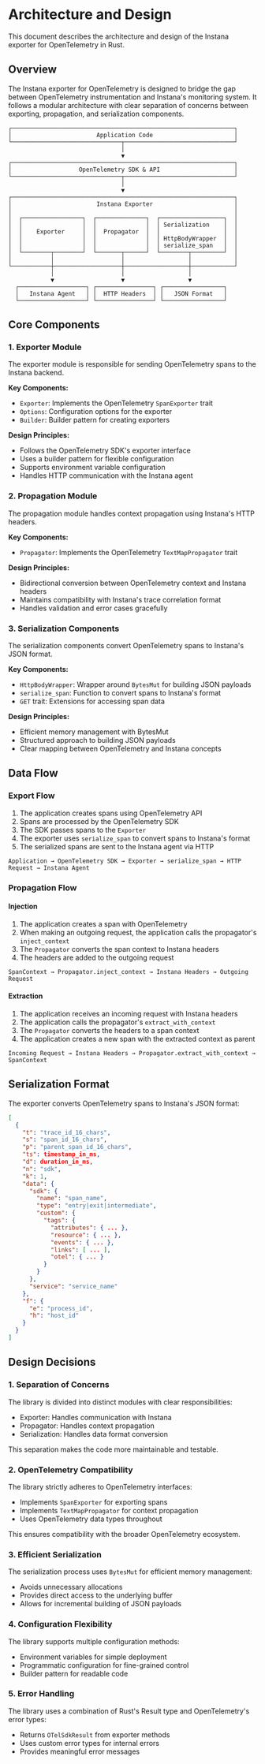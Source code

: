 # Architecture and Design

This document describes the architecture and design of the Instana exporter for OpenTelemetry in Rust.

## Overview

The Instana exporter for OpenTelemetry is designed to bridge the gap between OpenTelemetry instrumentation and Instana's monitoring system. It follows a modular architecture with clear separation of concerns between exporting, propagation, and serialization components.

```
┌───────────────────────────────────────────────────────────────┐
│                        Application Code                       │
└───────────────────────────────┬───────────────────────────────┘
                                │
                                ▼
┌───────────────────────────────────────────────────────────────┐
│                   OpenTelemetry SDK & API                     │
└───────────────────────────────┬───────────────────────────────┘
                                │
                                ▼
┌───────────────────────────────────────────────────────────────┐
│                        Instana Exporter                       │
│                                                               │
│  ┌─────────────────┐  ┌──────────────┐  ┌──────────────────┐  │
│  │                 │  │              │  │ Serialization    │  │
│  │    Exporter     │  │  Propagator  │  │                  │  │
│  │                 │  │              │  │ HttpBodyWrapper  │  │
│  │                 │  │              │  │ serialize_span   │  │
│  └────────┬────────┘  └───────┬──────┘  └────────┬─────────┘  │
│           │                   │                  │            │
└───────────┼───────────────────┼──────────────────┼────────────┘
            │                   │                  │
            ▼                   ▼                  ▼
  ┌───────────────────┐ ┌────────────────┐ ┌─────────────────┐
  │   Instana Agent   │ │  HTTP Headers  │ │   JSON Format   │
  └───────────────────┘ └────────────────┘ └─────────────────┘
```

## Core Components

### 1. Exporter Module

The exporter module is responsible for sending OpenTelemetry spans to the Instana backend.

**Key Components:**
- `Exporter`: Implements the OpenTelemetry `SpanExporter` trait
- `Options`: Configuration options for the exporter
- `Builder`: Builder pattern for creating exporters

**Design Principles:**
- Follows the OpenTelemetry SDK's exporter interface
- Uses a builder pattern for flexible configuration
- Supports environment variable configuration
- Handles HTTP communication with the Instana agent

### 2. Propagation Module

The propagation module handles context propagation using Instana's HTTP headers.

**Key Components:**
- `Propagator`: Implements the OpenTelemetry `TextMapPropagator` trait

**Design Principles:**
- Bidirectional conversion between OpenTelemetry context and Instana headers
- Maintains compatibility with Instana's trace correlation format
- Handles validation and error cases gracefully

### 3. Serialization Components

The serialization components convert OpenTelemetry spans to Instana's JSON format.

**Key Components:**
- `HttpBodyWrapper`: Wrapper around `BytesMut` for building JSON payloads
- `serialize_span`: Function to convert spans to Instana's format
- `GET` trait: Extensions for accessing span data

**Design Principles:**
- Efficient memory management with BytesMut
- Structured approach to building JSON payloads
- Clear mapping between OpenTelemetry and Instana concepts

## Data Flow

### Export Flow

1. The application creates spans using OpenTelemetry API
2. Spans are processed by the OpenTelemetry SDK
3. The SDK passes spans to the `Exporter`
4. The exporter uses `serialize_span` to convert spans to Instana's format
5. The serialized spans are sent to the Instana agent via HTTP

```
Application → OpenTelemetry SDK → Exporter → serialize_span → HTTP Request → Instana Agent
```

### Propagation Flow

#### Injection
1. The application creates a span with OpenTelemetry
2. When making an outgoing request, the application calls the propagator's `inject_context`
3. The `Propagator` converts the span context to Instana headers
4. The headers are added to the outgoing request

```
SpanContext → Propagator.inject_context → Instana Headers → Outgoing Request
```

#### Extraction
1. The application receives an incoming request with Instana headers
2. The application calls the propagator's `extract_with_context`
3. The `Propagator` converts the headers to a span context
4. The application creates a new span with the extracted context as parent

```
Incoming Request → Instana Headers → Propagator.extract_with_context → SpanContext
```

## Serialization Format

The exporter converts OpenTelemetry spans to Instana's JSON format:

```json
[
  {
    "t": "trace_id_16_chars",
    "s": "span_id_16_chars",
    "p": "parent_span_id_16_chars",
    "ts": timestamp_in_ms,
    "d": duration_in_ms,
    "n": "sdk",
    "k": 1,
    "data": {
      "sdk": {
        "name": "span_name",
        "type": "entry|exit|intermediate",
        "custom": {
          "tags": {
            "attributes": { ... },
            "resource": { ... },
            "events": { ... },
            "links": [ ... ],
            "otel": { ... }
          }
        }
      },
      "service": "service_name"
    },
    "f": {
      "e": "process_id",
      "h": "host_id"
    }
  }
]
```

## Design Decisions

### 1. Separation of Concerns

The library is divided into distinct modules with clear responsibilities:
- Exporter: Handles communication with Instana
- Propagator: Handles context propagation
- Serialization: Handles data format conversion

This separation makes the code more maintainable and testable.

### 2. OpenTelemetry Compatibility

The library strictly adheres to OpenTelemetry interfaces:
- Implements `SpanExporter` for exporting spans
- Implements `TextMapPropagator` for context propagation
- Uses OpenTelemetry data types throughout

This ensures compatibility with the broader OpenTelemetry ecosystem.

### 3. Efficient Serialization

The serialization process uses `BytesMut` for efficient memory management:
- Avoids unnecessary allocations
- Provides direct access to the underlying buffer
- Allows for incremental building of JSON payloads

### 4. Configuration Flexibility

The library supports multiple configuration methods:
- Environment variables for simple deployment
- Programmatic configuration for fine-grained control
- Builder pattern for readable code

### 5. Error Handling

The library uses a combination of Rust's Result type and OpenTelemetry's error types:
- Returns `OTelSdkResult` from exporter methods
- Uses custom error types for internal errors
- Provides meaningful error messages